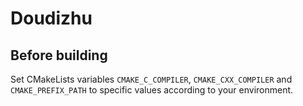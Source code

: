 # Doudizhu

## Before building

Set CMakeLists variables `CMAKE_C_COMPILER`, `CMAKE_CXX_COMPILER` and `CMAKE_PREFIX_PATH` to specific values according to your environment.